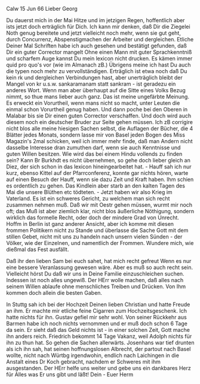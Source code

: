 Calw 15 Jun 66
Lieber Georg

Du dauerst mich in der Mai Hitze und im jetzigen Regen, hoffentlich aber ists jetzt doch erträglich für Dich. Ich kann mir denken, daß Dir die Ziegelei Noth genug bereitete und jetzt vielleicht noch mehr, wenn sie gut geht, durch Concurrenz, Abspenstigmachen der Arbeiter und dergleichen. Etliche Deiner Mal Schriften habe ich auch gesehen und bestätigt gefunden, daß Dir ein guter Corrector mangelt Ohne einen Mann mit guter Sprachkenntniß und scharfem Auge kannst Du mein lexicon nicht drucken. Es kämen immer quid pro quo's vor (wie im Almanach zB.) Übrigens meine ich hast Du auch die typen noch mehr zu vervollständigen. Erträglich ist etwa noch daß Du kein rk und dergleichen Verbindungen hast, aber unerträglich bleibt der Mangel von kr u.s.w. sankaramanam statt sankram - ist geradezu ein anderes Wort. Wenn man aber überhaupt auf die Sitte eines Volks Bezug nimmt, so thue mans lieber auch ganz. Das ist meine ungefärbte Meinung. Es erweckt ein Vorurtheil, wenn mans nicht so macht, unter Leuten die einmal schon Vorurtheil genug haben. Und dann poche bei den Oberen in Malabar bis sie Dir einen guten Corrector verschaffen. Und doch wird auch diesem noch ein deutscher Bruder zur Seite gehen müssen. Ich zB corrigire nicht blos alle meine hiesigen Sachen selbst, die Auflagen der Bücher, die 4 Blätter jedes Monats, sondern lasse mir von Basel jeden Bogen des Miss Magazin's 2mal schicken, weil ich immer mehr finde, daß man Andern nicht dasselbe Interesse dran zumuthen darf, wenn sie auch Kenntnisse und guten Willen besitzen. Wie wird das bei einem Hindu vollends zu finden sein? Kann Br Burkhdt es nicht übernehmen, so gehe doch lieber gleich an Diez, der sich schon in das lexicon hineingearbeitet hat. - Hauff sah ich nur kurz, ebenso Kittel auf der Pfarrconferenz, konnte gar nichts hören, warte auf einen Besuch der Hauff, wenn sie dazu Zeit und Kraft haben. Ihm schien es ordentlich zu gehen. Das Kindlein aber starb an den kalten Tagen des Mai die unsere Blüthen etc tödteten. - Jetzt haben wir also Krieg im Vaterland. Es ist ein schweres Gericht, zu welchem man sich recht zusammen nehmen muß. Daß wir mit Oestr gehen müssen, wurmt mir noch oft; das Muß ist aber ziemlich klar, nicht blos äußerliche Nöthigung, sondern wirklich das formelle Recht, oder doch der mindere Grad von Unrecht. Hoffm in Berlin ist ganz anderer Ansicht, aber ich komme mit diesen frommen Politikern nicht zu Stande und überlasse die Sache Gott mit dem stillen Gebet, nicht mit uns zu handeln nach unsern vielen Sünden - der Völker, wie der Einzelnen, und namentlich der Frommen. Wundere mich, wie dießmal das Fest ausfällt.

Daß ihr den lieben Sam bei euch sahet, hat mich recht gefreut Wenn es nur eine bessere Veranlassung gewesen wäre. Aber es muß so auch recht sein. Vielleicht hörst Du daß wir uns in Deine Familie einzuschleichen suchen. Indessen ist noch alles ungewiß. Der HErr wolle machen, daß alles nach seinem Willen ablaufe ohne menschliches Treiben und Drücken. Von Ihm kommen doch allein die besten Gaben.

In Stuttg sah ich bei der Hochzeit Deinen lieben Christian und hatte Freude an ihm. Er machte mir etliche feine Cigarren zum Hochzeitsgeschenk. Ich hatte nichts für ihn. Gustav gefiel mir sehr wohl. Von seiner Rückkehr aus Barmen habe ich noch nichts vernommen und er muß doch schon 6 Tage da sein. Er sieht daß das Geld nichts ist - in einer solchen Zeit, Gott mache ihn anders reich. Friedrich bekommt 14 Tage Vakanz, weil Adolph nichts für ihn zu thun hat. So gehen die Sachen allerwärts. Josenhans war tief drunten als ich ihn sah, hat seinen hoffnungslosen Albrecht, der partout nach Basel wollte, nicht nach Würtbg irgendwohin, endlich nach Laichingen in die Anstalt eines Dr Koch gebracht, nachdem er Schweres mit ihm ausgestanden. Der HErr helfe uns weiter und gebe uns ein dankbares Herz für Alles was Er uns gibt und läßt!
 Dein - Euer Herm
